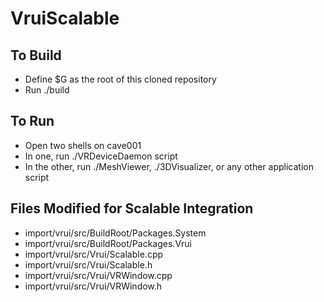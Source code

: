 # VruiScalable

To Build
--------
* Define $G as the root of this cloned repository
* Run ./build

To Run
------
* Open two shells on cave001
* In one, run ./VRDeviceDaemon script
* In the other, run ./MeshViewer, ./3DVisualizer, or any other application script

Files Modified for Scalable Integration
---------------------------------------
* import/vrui/src/BuildRoot/Packages.System
* import/vrui/src/BuildRoot/Packages.Vrui
* import/vrui/src/Vrui/Scalable.cpp
* import/vrui/src/Vrui/Scalable.h
* import/vrui/src/Vrui/VRWindow.cpp
* import/vrui/src/Vrui/VRWindow.h
